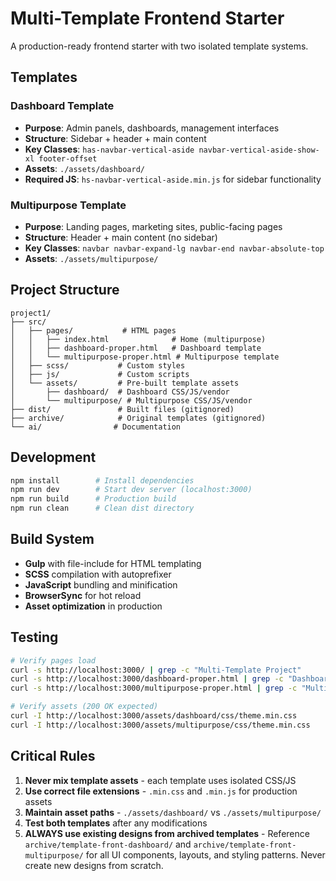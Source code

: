 # Multi-Template Frontend Starter

A production-ready frontend starter with two isolated template systems.

## Templates

### Dashboard Template
- **Purpose**: Admin panels, dashboards, management interfaces
- **Structure**: Sidebar + header + main content
- **Key Classes**: `has-navbar-vertical-aside navbar-vertical-aside-show-xl footer-offset`
- **Assets**: `./assets/dashboard/`
- **Required JS**: `hs-navbar-vertical-aside.min.js` for sidebar functionality

### Multipurpose Template
- **Purpose**: Landing pages, marketing sites, public-facing pages
- **Structure**: Header + main content (no sidebar)
- **Key Classes**: `navbar navbar-expand-lg navbar-end navbar-absolute-top`
- **Assets**: `./assets/multipurpose/`

## Project Structure

```
project1/
├── src/
│   ├── pages/           # HTML pages
│   │   ├── index.html              # Home (multipurpose)
│   │   ├── dashboard-proper.html   # Dashboard template
│   │   └── multipurpose-proper.html # Multipurpose template
│   ├── scss/           # Custom styles
│   ├── js/             # Custom scripts
│   └── assets/         # Pre-built template assets
│       ├── dashboard/  # Dashboard CSS/JS/vendor
│       └── multipurpose/ # Multipurpose CSS/JS/vendor
├── dist/               # Built files (gitignored)
├── archive/            # Original templates (gitignored)
└── ai/                # Documentation
```

## Development

```bash
npm install        # Install dependencies
npm run dev        # Start dev server (localhost:3000)
npm run build      # Production build
npm run clean      # Clean dist directory
```

## Build System

- **Gulp** with file-include for HTML templating
- **SCSS** compilation with autoprefixer
- **JavaScript** bundling and minification
- **BrowserSync** for hot reload
- **Asset optimization** in production

## Testing

```bash
# Verify pages load
curl -s http://localhost:3000/ | grep -c "Multi-Template Project"
curl -s http://localhost:3000/dashboard-proper.html | grep -c "Dashboard Template"
curl -s http://localhost:3000/multipurpose-proper.html | grep -c "Multipurpose Template"

# Verify assets (200 OK expected)
curl -I http://localhost:3000/assets/dashboard/css/theme.min.css
curl -I http://localhost:3000/assets/multipurpose/css/theme.min.css
```

## Critical Rules

1. **Never mix template assets** - each template uses isolated CSS/JS
2. **Use correct file extensions** - `.min.css` and `.min.js` for production assets
3. **Maintain asset paths** - `./assets/dashboard/` vs `./assets/multipurpose/`
4. **Test both templates** after any modifications
5. **ALWAYS use existing designs from archived templates** - Reference `archive/template-front-dashboard/` and `archive/template-front-multipurpose/` for all UI components, layouts, and styling patterns. Never create new designs from scratch.